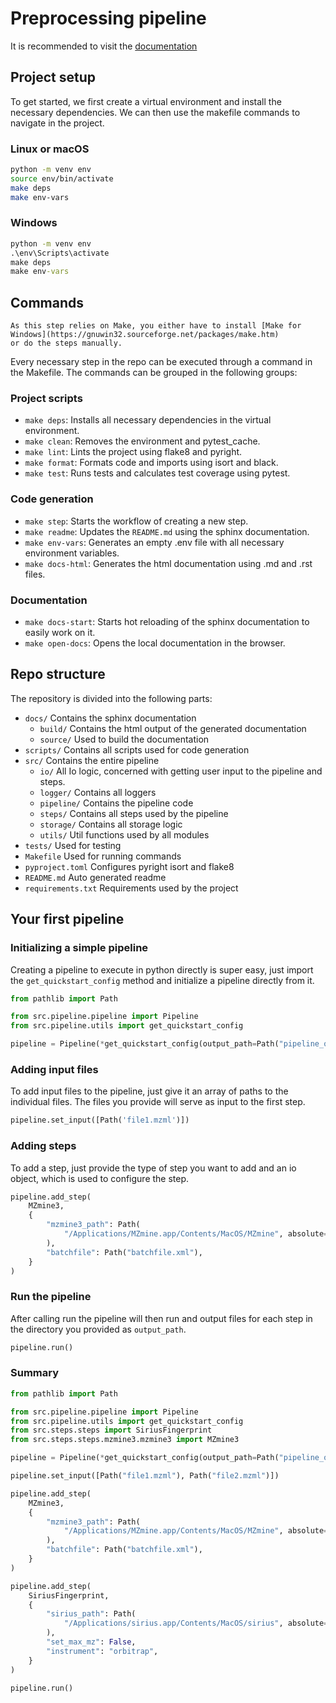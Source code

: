 # Preprocessing pipeline
It is recommended to visit the [documentation](https://mpadrutt.github.io/preprocessing-pipeline/)

## Project setup
To get started, we first create a virtual environment and install the 
necessary dependencies. We can then use the makefile commands to navigate in 
the project.

### Linux or macOS
```bash
python -m venv env
source env/bin/activate
make deps
make env-vars
```

### Windows
```bat
python -m venv env
.\env\Scripts\activate
make deps
make env-vars
```

## Commands

```{note}
As this step relies on Make, you either have to install [Make for Windows](https://gnuwin32.sourceforge.net/packages/make.htm)
or do the steps manually.
```

Every necessary step in the repo can be executed through a command in the 
Makefile. The commands can be grouped in the following groups:

### Project scripts
- `make deps`: Installs all necessary dependencies in the virtual environment.
- `make clean`: Removes the environment and pytest_cache.
- `make lint`: Lints the project using flake8 and pyright.
- `make format`: Formats code and imports using isort and black.
- `make test`: Runs tests and calculates test coverage using pytest.

### Code generation
- `make step`: Starts the workflow of creating a new step.
- `make readme`: Updates the `README.md` using the sphinx documentation.
- `make env-vars`: Generates an empty .env file with all necessary 
  environment variables.
- `make docs-html`: Generates the html documentation using .md and .rst files.

### Documentation
- `make docs-start`: Starts hot reloading of the sphinx documentation to 
  easily work on it.
- `make open-docs`: Opens the local documentation in the browser.
## Repo structure

The repository is divided into the following parts:
- `docs/` Contains the sphinx documentation
  - `build/` Contains the html output of the generated documentation
  - `source/` Used to build the documentation
- `scripts/` Contains all scripts used for code generation
- `src/` Contains the entire pipeline
  - `io/` All Io logic, concerned with getting user input to the pipeline and 
    steps.
  - `logger/` Contains all loggers
  - `pipeline/` Contains the pipeline code
  - `steps/` Contains all steps used by the pipeline
  - `storage/` Contains all storage logic
  - `utils/` Util functions used by all modules
- `tests/` Used for testing
- `Makefile` Used for running commands
- `pyproject.toml` Configures pyright isort and flake8
- `README.md` Auto generated readme
- `requirements.txt` Requirements used by the project
## Your first pipeline

### Initializing a simple pipeline
Creating a pipeline to execute in python directly is super easy, just import 
the `get_quickstart_config` method and initialize a pipeline directly from it.


```python
from pathlib import Path

from src.pipeline.pipeline import Pipeline
from src.pipeline.utils import get_quickstart_config

pipeline = Pipeline(*get_quickstart_config(output_path=Path("pipeline_output")))
```

### Adding input files
To add input files to the pipeline, just give it an array of paths to the 
individual files. The files you provide will serve as input to the first step.

```python
pipeline.set_input([Path('file1.mzml')])
```

### Adding steps
To add a step, just provide the type of step you want to add and an io 
object, which is used to configure the step.

```python
pipeline.add_step(
    MZmine3,
    {
        "mzmine3_path": Path(
            "/Applications/MZmine.app/Contents/MacOS/MZmine", absolute=True
        ),
        "batchfile": Path("batchfile.xml"),
    }
)
```

### Run the pipeline
After calling run the pipeline will then run and output files for each step 
in the directory you provided as `output_path`.

```python
pipeline.run()
```

### Summary
```python
from pathlib import Path

from src.pipeline.pipeline import Pipeline
from src.pipeline.utils import get_quickstart_config
from src.steps.steps import SiriusFingerprint
from src.steps.steps.mzmine3.mzmine3 import MZmine3

pipeline = Pipeline(*get_quickstart_config(output_path=Path("pipeline_output")))

pipeline.set_input([Path("file1.mzml"), Path("file2.mzml")])

pipeline.add_step(
    MZmine3,
    {
        "mzmine3_path": Path(
            "/Applications/MZmine.app/Contents/MacOS/MZmine", absolute=True
        ),
        "batchfile": Path("batchfile.xml"),
    }
)

pipeline.add_step(
    SiriusFingerprint,
    {
        "sirius_path": Path(
            "/Applications/sirius.app/Contents/MacOS/sirius", absolute=True
        ),
        "set_max_mz": False,
        "instrument": "orbitrap",
    }
)

pipeline.run()
```



